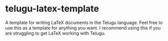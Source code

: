 # telugu-latex-template
A template for writing LaTeX documents in the Telugu language.
Feel free to use this as a template for anything you want.
I recommend using this if you are struggling to get LaTeX working with Telugu.
